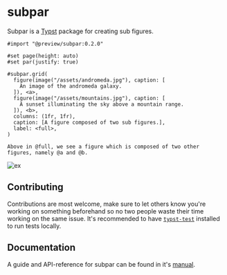 # subpar
Subpar is a [Typst] package for creating sub figures.

```typst
#import "@preview/subpar:0.2.0"

#set page(height: auto)
#set par(justify: true)

#subpar.grid(
  figure(image("/assets/andromeda.jpg"), caption: [
    An image of the andromeda galaxy.
  ]), <a>,
  figure(image("/assets/mountains.jpg"), caption: [
    A sunset illuminating the sky above a mountain range.
  ]), <b>,
  columns: (1fr, 1fr),
  caption: [A figure composed of two sub figures.],
  label: <full>,
)

Above in @full, we see a figure which is composed of two other figures, namely @a and @b.
```
![ex]

## Contributing
Contributions are most welcome, make sure to let others know you're working on something beforehand so no two people waste their time working on the same issue.
It's recommended to have [`typst-test`][tt] installed to run tests locally.

## Documentation
A guide and API-reference for subpar can be found in it's [manual].

[ex]: /examples/example.png
[manual]: ./doc/manual.pdf

[Typst]: https://typst.app/
[tt]: https://github.com/tingerrr/typst-test
